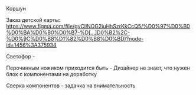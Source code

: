 Коршун

Заказ детской карты: 
[https://www.figma.com/file/gvCllNOG2iuHhSzrKkCcQ5/%D0%97%D0%B0%D0%BA%D0%B0%D0%B7-%D[…]D0%B2%2C-%D0%9C%D0%B8%D1%82%D0%B8%D0%BD)?node-id=1456%3A375934](https://www.figma.com/file/gvCllNOG2iuHhSzrKkCcQ5/%D0%97%D0%B0%D0%BA%D0%B0%D0%B7-%D0%B4%D0%B5%D1%82%D1%81%D0%BA%D0%BE%D0%B9-%D0%BA%D0%B0%D1%80%D1%82%D1%8B-(%D0%9C%D0%B0%D0%BA%D0%B0%D1%80%D0%BE%D0%B2%2C-%D0%9C%D0%B8%D1%82%D0%B8%D0%BD)?node-id=1456%3A375934)


Светофор - 

Перочинным ножиком приходится быть - 
Дизайнер не знает, что нужен блок с компонентами на доработку


Сверка компонентов - задачка на внимательность